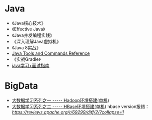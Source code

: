 # Java
- 《Java核心技术》
- 《Effective Java》
- 《Java并发编程实践》
- 《深入理解Java虚拟机》
- 《Java 8实战》
- [Java Tools and Commands Reference](https://docs.oracle.com/en/java/javase/11/tools/tools-and-command-reference.html)
- 《实战Gradle》
- [java学习+面试指南](https://github.com/Snailclimb/JavaGuide#java-8)

# BigData
- [大数据学习系列之一 ----- Hadoop环境搭建(单机)](https://blog.csdn.net/qazwsxpcm/article/details/78637874)
- [大数据学习系列之二 ----- HBase环境搭建(单机)](https://blog.csdn.net/qazwsxpcm/article/details/78760055)
  hbase version报错：*https://reviews.apache.org/r/69299/diff/2/?collapse=1*

